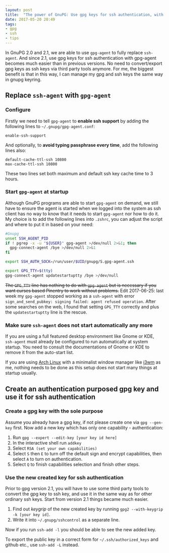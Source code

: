 ```yaml
---
layout: post
title:  "The power of GnuPG: Use gpg keys for ssh authentication, with gpg-agent"
date: 2017-05-20 20:49
tags:
- gpg
- ssh
- tips
---
```


In GnuPG 2.0 and 2.1, we are able to use `gpg-agent` to fully replace `ssh-agent`. And since 2.1, use gpg keys for ssh authentication with gpg-agent becomes much easier than in previous versions. No need to convert/export gpg keys as ssh keys via third party tools anymore. For me, the biggest benefit is that in this way, I can manage my gpg and ssh keys the same way in gnupg keyring.

## Replace `ssh-agent` with `gpg-agent`

### Configure

Firstly we need to tell `gpg-agent` to **enable ssh support** by adding the following lines to `~/.gnupg/gpg-agent.conf`:

    enable-ssh-support

And optionally, to **avoid typing passphrase every time**, add the following lines also:

    default-cache-ttl-ssh 10800
    max-cache-ttl-ssh 10800

These two lines set both maximum and default ssh key cache time to 3 hours.

### Start `gpg-agent` at startup

Although GnuPG programs are able to start `gpg-agent` on demand, we still have to ensure the agent is started when we logged into the system as ssh client has no way to know that it needs to start `gpg-agent` nor how to do it. My choice is to add the following lines into `.zshrc`, you can adjust the script and where to put it in based on your need:

```bash
#Gnupg
unset SSH_AGENT_PID
if ! pgrep -x -u "${USER}" gpg-agent >/dev/null 2>&1; then
  gpg-connect-agent /bye >/dev/null 2>&1
fi

export SSH_AUTH_SOCK=/run/user/$UID/gnupg/S.gpg-agent.ssh

export GPG_TTY=$(tty)
gpg-connect-agent updatestartuptty /bye >/dev/null
```

~~The `GPG_TTY` line has nothing to do with `gpg-agent` but is necessary if you want curses based Pinentry to work without problems.~~
Edit 2017-06-25: last week my `gpg-agent` stopped working as a `ssh-agent` with error `sign_and_send_pubkey: signing failed: agent refused operation`. After some searches on the web, I found that setting `GPG_TTY` correctly and plus the `updatestartuptty` line is the rescue.

### Make sure `ssh-agent` does not start automatically any more

If you are using a full featured desktop environment like Gnome or KDE, `ssh-agent` must already be configured to run automatically at system startup. You need to consult the documentations of Gnome or KDE to remove it from the auto-start list.

If you are using [Arch Linux][1] with a minimalist window manager like [i3wm][2] as me, nothing needs to be done as this setup does not start many things at startup usually.

## Create an authentication purposed gpg key and use it for ssh authentication

### Create a gpg key with the sole purpose

Assume you already have a gpg key, if not please create one via `gpg --gen-key` first. Now add a new key which has only one capability - authentication:

1. Run `gpg --expert --edit-key [your key id here]`
2. In the interactive shell run `addkey`
3. Select `RSA (set your own capabilities)`
4. Select `S` then `E` to turn off the default sign and encrypt capabilities, then select `A` to turn on authentication.
5. Select `Q` to finish capabilities selection and finish other steps.

### Use the new created key for ssh authentication

Prior to gpg version 2.1, you will have to use some third party tools to convert the gpg key to ssh key, and use it in the same way as for other ordinary ssh keys. Start from version 2.1 things became much easier.

1. Find out *keygrip* of the new created key by running `gpg2 --with-keygrip -k [your key id]`.
2. Write it into `~/.gnupg/sshcontrol` as a separate line.

Now if you run `ssh-add -l` you should be able to see the new added key.

To export the public key in a correct form for `~/.ssh/authorized_keys` and github etc., use `ssh-add -L` instead.


[1]: https://www.archlinux.org/
[2]: https://i3wm.org/
